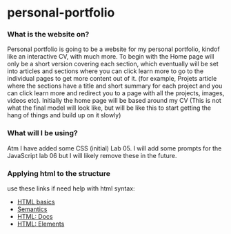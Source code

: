 # personal-portfolio
### What is the website on?
Personal portfolio is going to be a website for my personal portfolio, kindof like an interactive CV, with much more.
To begin with the Home page will only be a short version covering each section, which eventually will be set into articles and sections where you can click learn more to go to the individual pages to get more content out of it. (for example, Projets article where the sections have a title and short summary for each project and you can click learn more and redirect you to a page with all the projects, images, videos etc).
Initially the home page will be based around my CV (This is not what the final model will look like, but will be like this to start getting the hang of things and build up on it slowly)

### What will I be using?
Atm I have added some CSS (initial) Lab 05.
I will add some prompts for the JavaScript lab 06 but I will likely remove these in the future.


### Applying html to the structure
use these links if need help with html syntax:
* [HTML basics](https://developer.mozilla.org/en-US/docs/Learn/Getting_started_with_the_web/HTML_basics#so_what_is_html)  
* [Semantics](https://developer.mozilla.org/en-US/docs/Glossary/Semantics)  
* [HTML: Docs ](https://developer.mozilla.org/en-US/docs/Web/HTML)  
* [HTML: Elements](https://developer.mozilla.org/en-US/docs/Web/HTML/Element)

<!-- This will be an image that when you click it will show you the content page (atm its just an image)
        <img src="https://www.google.com/url?sa=i&url=https%3A%2F%2Fwww.onlinewebfonts.com%2Ficon%2F278661&psig=AOvVaw3WRdTBxd7xhdRtujpqNVKO&ust=1686320700963000&source=images&cd=vfe&ved=0CBAQjRxqFwoTCPD1_6Tws_8CFQAAAAAdAAAAABAE"
             alt="Content"> -->